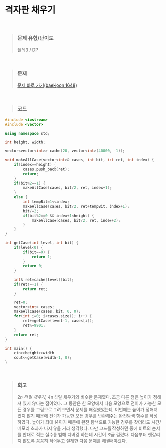 격자판 채우기
====
<br/>

>### 문제 유형/난이도
>플레3 / DP
<br/>

>### 문제
> <a href="https://www.acmicpc.net/problem/1648">문제 바로 가기(baekjoon 1648)</a>
<br/>

>### 코드
```C++
#include <iostream>
#include <vector>

using namespace std;

int height, width;

vector<vector<int>> cache(20, vector<int>(40000, -1));

void makeAllCase(vector<int>& cases, int bit, int ret, int index) {
    if(index==height) {
        cases.push_back(ret);
        return;
    }    
    if(bit%2==1) {
        makeAllCase(cases, bit/2, ret, index+1);
    }
    else {
        int tempBit=1<<index;
        makeAllCase(cases, bit/2, ret+tempBit, index+1);
        bit/=2;
        if(bit%2==0 && index+1<height) {
            makeAllCase(cases, bit/2, ret, index+2);
        }
    }
}

int getCase(int level, int bit) {
    if(level<0) {
        if(bit==0) {
            return 1;
        }
        return 0;
    }

    int& ret=cache[level][bit];
    if(ret!=-1) {
        return ret;
    }

    ret=0;    
    vector<int> cases;
    makeAllCase(cases, bit, 0, 0);
    for(int i=0; i<cases.size(); i++) {
        ret+=getCase(level-1, cases[i]);
        ret%=9901;
    }
    return ret;
}

int main() {
    cin>>height>>width;
    cout<<getCase(width-1, 0);
}
```
<br/>

>### 회고
>2*n 타일 채우기, 4*n 타일 채우기와 비슷한 문제였다. 조금 다른 점은 높이가 정해져 있지 않다는 점이었다. 그 동안은 한 모양에서 다음 모양으로 전이가 가능한 모든 경우를 그림으로 그려 보면서 문제를 해결했었는데, 이번에는 높이가 정해져 있지 않기 때문에 전이가 가능한 모든 경우를 반환해주는 완전탐색 함수를 작성하였다. 높이가 최대 14이기 때문에 완전 탐색으로 가능한 경우를 찾더라도 시간/메모리 초과가 나지 않을 거라 생각했다. 다만 코드를 작성하던 중에 비트의 순서를 반대로 적는 실수를 범해 디버깅 하는데 시간이 조금 걸렸다. 다음부터 헷갈리지 않도록 꼼꼼히 적어두고 설계한 다음 문제를 해결해야겠다.